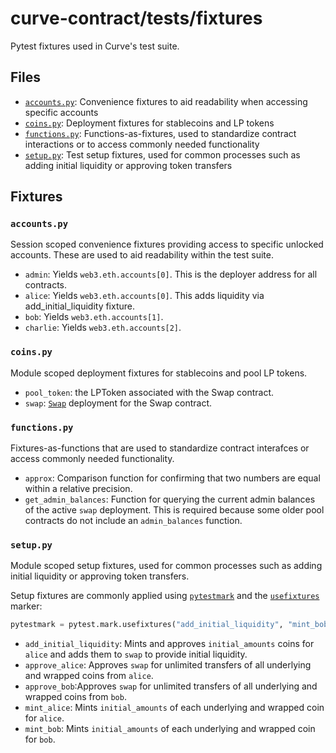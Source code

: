 # curve-contract/tests/fixtures

Pytest fixtures used in Curve's test suite.

## Files

* [`accounts.py`](accounts.py): Convenience fixtures to aid readability when accessing specific accounts
* [`coins.py`](coins.py): Deployment fixtures for stablecoins and LP tokens
* [`functions.py`](functions.py): Functions-as-fixtures, used to standardize contract interactions or to access commonly needed functionality
* [`setup.py`](setup.py): Test setup fixtures, used for common processes such as adding initial liquidity or approving token transfers

## Fixtures

### `accounts.py`

Session scoped convenience fixtures providing access to specific unlocked accounts. These are used to aid readability within the test suite.

* `admin`: Yields `web3.eth.accounts[0]`. This is the deployer address for all contracts.
* `alice`: Yields `web3.eth.accounts[0]`. This adds liquidity via add_initial_liquidity fixture.
* `bob`: Yields `web3.eth.accounts[1]`.
* `charlie`: Yields `web3.eth.accounts[2]`.

### `coins.py`

Module scoped deployment fixtures for stablecoins and pool LP tokens.

* `pool_token`: the LPToken associated with the Swap contract.
* `swap`: [`Swap`](../../contracts/pool-templates) deployment for the Swap contract.

### `functions.py`

Fixtures-as-functions that are used to standardize contract interafces or access commonly needed functionality.

* `approx`: Comparison function for confirming that two numbers are equal within a relative precision.
* `get_admin_balances`: Function for querying the current admin balances of the active `swap` deployment. This is required because some older pool contracts do not include an `admin_balances` function.

### `setup.py`

Module scoped setup fixtures, used for common processes such as adding initial liquidity or approving token transfers.

Setup fixtures are commonly applied using [`pytestmark`](https://docs.pytest.org/en/latest/reference.html#globalvar-pytestmark) and the [`usefixtures`](https://docs.pytest.org/en/latest/reference.html#pytest-mark-usefixtures) marker:

```python
pytestmark = pytest.mark.usefixtures("add_initial_liquidity", "mint_bob")
```

* `add_initial_liquidity`: Mints and approves `initial_amounts` coins for `alice` and adds them to `swap` to provide initial liquidity.
* `approve_alice`: Approves `swap` for unlimited transfers of all underlying and wrapped coins from `alice`.
* `approve_bob`:Approves `swap` for unlimited transfers of all underlying and wrapped coins from `bob`.
* `mint_alice`: Mints `initial_amounts` of each underlying and wrapped coin for `alice`.
* `mint_bob`: Mints `initial_amounts` of each underlying and wrapped coin for `bob`.
